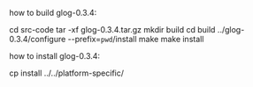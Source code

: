 
how to build glog-0.3.4:

cd src-code
tar -xf glog-0.3.4.tar.gz
mkdir build
cd build
../glog-0.3.4/configure --prefix=`pwd`/install
make
make install


how to install glog-0.3.4:

cp install ../../platform-specific/

